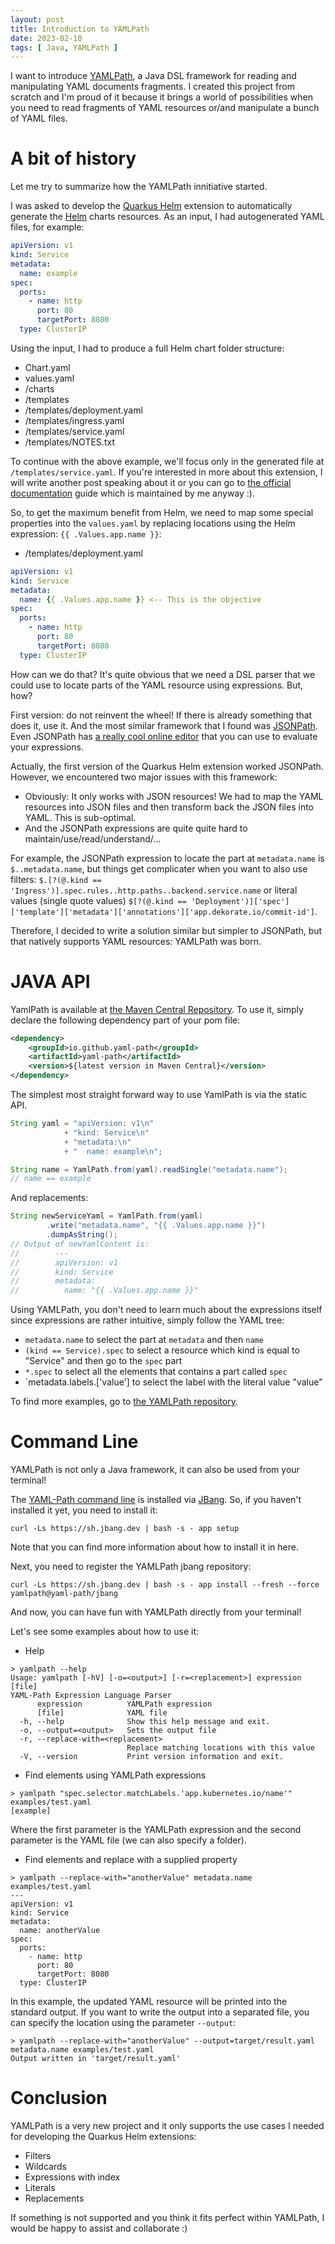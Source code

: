 ```yaml
---
layout: post
title: Introduction to YAMLPath
date: 2023-02-10
tags: [ Java, YAMLPath ]
---
```


I want to introduce [YAMLPath](https://github.com/yaml-path/YamlPath), a Java DSL framework for reading and manipulating YAML documents fragments. I created this project from scratch and I'm proud of it because it brings a world of possibilities when you need to read fragments of YAML resources or/and manipulate a bunch of YAML files. 

# A bit of history

Let me try to summarize how the YAMLPath innitiative started. 

I was asked to develop the [Quarkus Helm](https://github.com/quarkiverse/quarkus-helm) extension to automatically generate the [Helm](https://helm.sh/) charts resources. As an input, I had autogenerated YAML files, for example:

```yaml
apiVersion: v1
kind: Service
metadata:
  name: example
spec:
  ports:
    - name: http
      port: 80
      targetPort: 8080
  type: ClusterIP
```

Using the input, I had to produce a full Helm chart folder structure:

- Chart.yaml
- values.yaml
- /charts
- /templates
- /templates/deployment.yaml
- /templates/ingress.yaml
- /templates/service.yaml
- /templates/NOTES.txt

To continue with the above example, we'll focus only in the generated file at `/templates/service.yaml`. If you're interested in more about this extension, I will write another post speaking about it or you can go to [the official documentation](https://quarkiverse.github.io/quarkiverse-docs/quarkus-helm/dev/index.html) guide which is maintained by me anyway :). 

So, to get the maximum benefit from Helm, we need to map some special properties into the `values.yaml` by replacing locations using the Helm expression: `{{ .Values.app.name }}`:

- /templates/deployment.yaml

```yaml
apiVersion: v1
kind: Service
metadata:
  name: {{ .Values.app.name }} <-- This is the objective
spec:
  ports:
    - name: http
      port: 80
      targetPort: 8080
  type: ClusterIP
```

How can we do that? It's quite obvious that we need a DSL parser that we could use to locate parts of the YAML resource using expressions. But, how?

First version: do not reinvent the wheel! If there is already something that does it, use it. And the most similar framework that I found was [JSONPath](https://github.com/json-path/JsonPath). Even JSONPath has [a really cool online editor](https://jsonpath.com/) that you can use to evaluate your expressions. 

Actually, the first version of the Quarkus Helm extension worked JSONPath. However, we encountered two major issues with this framework:

- Obviously: It only works with JSON resources! We had to map the YAML resources into JSON files and then transform back the JSON files into YAML. This is sub-optimal. 
- And the JSONPath expressions are quite quite hard to maintain/use/read/understand/...

For example, the JSONPath expression to locate the part at `metadata.name` is `$..metadata.name`, but things get complicater when you want to also use filters: `$.[?(@.kind == 'Ingress')].spec.rules..http.paths..backend.service.name` or literal values (single quote values) `$[?(@.kind == 'Deployment')]['spec']['template']['metadata']['annotations']['app.dekorate.io/commit-id']`.

Therefore, I decided to write a solution similar but simpler to JSONPath, but that natively supports YAML resources: YAMLPath was born.

# JAVA API

YamlPath is available at [the Maven Central Repository](https://search.maven.org/search?q=a:yaml-path%20AND%20g:io.github.yaml-path). To use it, simply declare the following dependency part of your pom file:

```xml
<dependency>
    <groupId>io.github.yaml-path</groupId>
    <artifactId>yaml-path</artifactId>
    <version>${latest version in Maven Central}</version>
</dependency>
```

The simplest most straight forward way to use YamlPath is via the static API.

```java
String yaml = "apiVersion: v1\n" 
            + "kind: Service\n" 
            + "metadata:\n" 
            + "  name: example\n";

String name = YamlPath.from(yaml).readSingle("metadata.name");
// name == example
```

And replacements:

```java
String newServiceYaml = YamlPath.from(yaml)
        .write("metadata.name", "{{ .Values.app.name }}")
        .dumpAsString();
// Output of newYamlContent is:
//        ---
//        apiVersion: v1
//        kind: Service
//        metadata:
//          name: "{{ .Values.app.name }}"
```

Using YAMLPath, you don't need to learn much about the expressions itself since expressions are rather intuitive, simply follow the YAML tree:
- `metadata.name` to select the part at `metadata` and then `name`
- `(kind == Service).spec` to select a resource which kind is equal to "Service" and then go to the `spec` part
- `*.spec` to select all the elements that contains a part called `spec`
- `metadata.labels.['value'] to select the label with the literal value "value"

To find more examples, go to [the YAMLPath repository](https://github.com/yaml-path/YamlPath). 

# Command Line

YAMLPath is not only a Java framework, it can also be used from your terminal!

The [YAML-Path command line](https://github.com/yaml-path/jbang) is installed via [JBang](https://www.jbang.dev/). So, if you haven't installed it yet, you need to install it:

```
curl -Ls https://sh.jbang.dev | bash -s - app setup
```

Note that you can find more information about how to install it in here.

Next, you need to register the YAMLPath jbang repository:

```
curl -Ls https://sh.jbang.dev | bash -s - app install --fresh --force yamlpath@yaml-path/jbang
```

And now, you can have fun with YAMLPath directly from your terminal!

Let's see some examples about how to use it:

- Help

```
> yamlpath --help
Usage: yamlpath [-hV] [-o=<output>] [-r=<replacement>] expression [file]
YAML-Path Expression Language Parser
      expression          YAMLPath expression
      [file]              YAML file
  -h, --help              Show this help message and exit.
  -o, --output=<output>   Sets the output file
  -r, --replace-with=<replacement>
                          Replace matching locations with this value
  -V, --version           Print version information and exit.
```

- Find elements using YAMLPath expressions

```
> yamlpath "spec.selector.matchLabels.'app.kubernetes.io/name'" examples/test.yaml 
[example]
```

Where the first parameter is the YAMLPath expression and the second parameter is the YAML file (we can also specify a folder).

- Find elements and replace with a supplied property

```
> yamlpath --replace-with="anotherValue" metadata.name examples/test.yaml 
---
apiVersion: v1
kind: Service
metadata:
  name: anotherValue
spec:
  ports:
    - name: http
      port: 80
      targetPort: 8080
  type: ClusterIP
```

In this example, the updated YAML resource will be printed into the standard output. If you want to write the output into a separated file, you can specify the location using the parameter `--output`:

```
> yamlpath --replace-with="anotherValue" --output=target/result.yaml metadata.name examples/test.yaml 
Output written in 'target/result.yaml'
```

# Conclusion

YAMLPath is a very new project and it only supports the use cases I needed for developing the Quarkus Helm extensions:
- Filters
- Wildcards
- Expressions with index
- Literals
- Replacements

If something is not supported and you think it fits perfect within YAMLPath, I would be happy to assist and collaborate :)